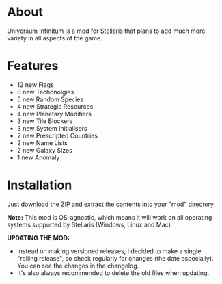 # About

Universum Infinitum is a mod for Stellaris that plans to add much more variety in all aspects of the game.

# Features

 - 12 new Flags
 - 8 new Techonolgies
 - 5 new Random Species
 - 4 new Strategic Resources
 - 4 new Planetary Modifiers
 - 3 new Tile Blockers
 - 3 new System Initialisers
 - 2 new Prescripted Countries
 - 2 new Name Lists
 - 2 new Galaxy Sizes
 - 1 new Anomaly

# Installation

Just download the [ZIP](https://github.com/HoratiuMl/Stellaris-UniversumInfinitum/archive/master.zip) and extract the contents into your "mod" directory.

**Note:** This mod is OS-agnostic, which means it will work on all operating systems supported by Stellaris (Windows, Linux and Mac)

**UPDATING THE MOD:**
- Instead on making versioned releases, I decided to make a single "rolling release", so check regularly for changes (the date especially).
You can see the changes in the changelog.
- It's also always recommended to delete the old files when updating.
